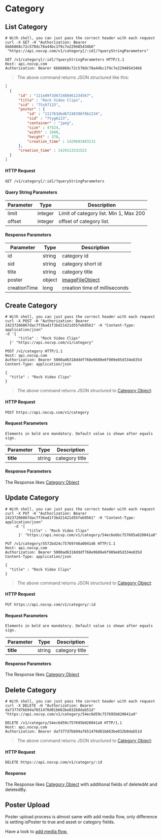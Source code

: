 # Category

## List Category

```shell
# With shell, you can just pass the correct header with each request
curl -X GET -H "Authorization: Bearer 6b66868c72c570dc78a44bc1f9c7e229485434b6"
 "https://api.nocvp.com/v1/category[/:id]/?queryStringParameters"
```

```http
GET /v1/category[/:id]/?queryStringParameters HTTP/1.1
Host: api.nocvp.com
Authorization: Bearer 6b66868c72c570dc78a44bc1f9c7e229485434b6
```

> The above command returns JSON structured like this:

```json
[
  { 
      "id" : "111e89f3d672480461234567", 
      "title" : "Rock Video Clips", 
      "sid" : "7txh7123", 
      "poster" : {
          "id" : "111763dbd67248396f8b1234", 
          "sid" : "7tyg6123", 
          "container" : "jpeg", 
          "size" : 47524, 
          "width" : 1040, 
          "height" : 370, 
          "creation_time" : 1429693403131
      },
      "creation_time" : 1429113331523
  }
]
```

#### HTTP Request

`GET /v1/category[/:id]/?queryStringParameters`

#### Query String Parameters

Parameter | Type | Description
--------- | ------- | -----------
limit | integer | Limit of category list. Min 1, Max 200
offset | integer | offset of category list.

#### Response Parameters

Parameter | Type | Description
--------- | ------- | -----------
id | string | category id
sid | string | category short id
title | string | category title
poster | object | <a href="#image-file-object-structure-extends-file-object-structure">imageFileObject</a>
creationTime | long | creation time of milliseconds

## Create Category

```shell
# With shell, you can just pass the correct header with each request
curl -X POST -H "Authorization: Bearer 24237266067dac7f36ad1f3bd21421d55feb9561" -H "Content-Type: application/json" 
-d '{ 
	  "title" : "Rock Video Clips"
  }' "https://api.nocvp.com/v1/category"
```

```http
POST /v1/category HTTP/1.1
Host: api.nocvp.com
Authorization: Bearer 5000ad6318dddf768e9689e6f909e85d334e835d
Content-Type: application/json

{ 
  "title" : "Rock Video Clips"
}
```

> The above command returns JSON structured to <a href="#list-category">Category Object</a>:

#### HTTP Request

`POST https://api.nocvp.com/v1/category`

#### Request Parameters

`Elements in bold are mandatory. Default value is shown after equals sign.`

Parameter | Type | Description
--------- | ------- | -----------
<b>title</b> | string | category title

#### Response Parameters

The Response likes <a href="#list-category">Category Object</a>


## Update Category

```shell
# With shell, you can just pass the correct header with each request
curl -X PUT -H "Authorization: Bearer 24237266067dac7f36ad1f3bd21421d55feb9561" -H "Content-Type: application/json" 
	-d '{ 
		  "title" : "Rock Video Clips"
	  }' "https://api.nocvp.com/v1/category/54ec6ebbc757695a020041a8"
```

```http
PUT /v1/category/5572bd24c75769740a0041d6 HTTP/1.1
Host: api.nocvp.com
Authorization: Bearer 5000ad6318dddf768e9689e6f909e85d334e835d
Content-Type: application/json

{ 
  "title" : "Rock Video Clips"
}
```

> The above command returns JSON structured to <a href="#list-category">Category Object</a>:

#### HTTP Request

`PUT https://api.nocvp.com/v1/category/:id`

#### Request Parameters

`Elements in bold are mandatory. Default value is shown after equals sign.`

Parameter | Type | Description
--------- | ------- | -----------
<b>title</b> | string | category title

#### Response Parameters

The Response likes <a href="#list-category">Category Object</a>

## Delete Category

```shell
# With shell, you can just pass the correct header with each request
curl -X DELETE -H "Authorization: Bearer da7377d7bb94a7651470d01b663be032b0dab51d" "https://api.nocvp.com/v1/category/54ec6d59c757695b020041a9"
```

```http
DELETE /v1/category/54ec6d59c757695b020041a9 HTTP/1.1
Host: api.nocvp.com
Authorization: Bearer da7377d7bb94a7651470d01b663be032b0dab51d
```

> The above command returns JSON structured to <a href="#list-category">Category Object</a>:

#### HTTP Request

`DELETE https://api.nocvp.com/v1/category/:id`

#### Response

The Response likes <a href="#list-category">Category Object</a> with additional fields of deletedAt and deletedBy.

## Poster Upload

Poster upload process is almost same with add media flow, only difference is setting isPoster to true and asset or category fields.

Have a look to <a href="#add-media">add media flow.</a>